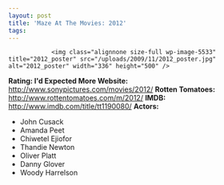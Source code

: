 ```yaml
---
layout: post
title: 'Maze At The Movies: 2012'
tags:
---
```



                <img class="alignnone size-full wp-image-5533" title="2012_poster" src="/uploads/2009/11/2012_poster.jpg" alt="2012_poster" width="336" height="500" />
<p><strong>Rating: I'd Expected More
Website: </strong><a href="http://www.sonypictures.com/movies/2012/"><a href="http://www.sonypictures.com/movies/2012/">http://www.sonypictures.com/movies/2012/</a></a>
<strong>Rotten Tomatoes:</strong> <a href="http://www.rottentomatoes.com/m/2012/"><a href="http://www.rottentomatoes.com/m/2012/">http://www.rottentomatoes.com/m/2012/</a></a>
<strong>IMDB: </strong><a href="http://www.imdb.com/title/tt1190080/"><a href="http://www.imdb.com/title/tt1190080/">http://www.imdb.com/title/tt1190080/</a></a>
<strong>Actors:</strong></p>
<ul>
    <li>John Cusack</li>
    <li>Amanda Peet</li>
    <li>Chiwetel Ejiofor</li>
    <li>Thandie Newton</li>
    <li>Oliver Platt</li>
    <li>Danny Glover</li>
    <li>Woody Harrelson</li>
</ul>
